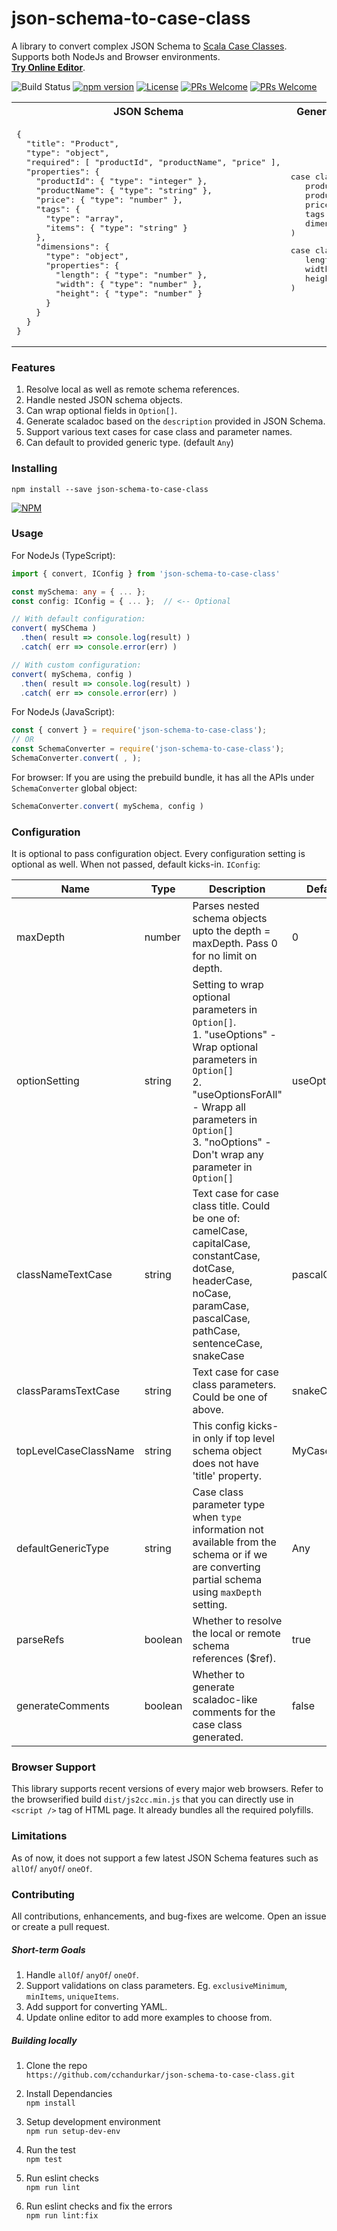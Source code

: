 # json-schema-to-case-class
A library to convert complex JSON Schema to [Scala Case Classes](https://docs.scala-lang.org/tour/case-classes.html). Supports both NodeJs and Browser environments. 
 <br />[**Try Online Editor**](https://cchandurkar.github.io/case-class-generator/).
 
![Build Status](https://github.com/cchandurkar/json-schema-to-case-class/actions/workflows/build-and-deploy.yml/badge.svg?branch=main)
[![npm version](https://badge.fury.io/js/json-schema-to-case-class.svg)](https://badge.fury.io/js/json-schema-to-case-class)
[![License](https://img.shields.io/npm/l/json-schema-to-case-class.svg)](LICENSE)
[![PRs Welcome](https://img.shields.io/badge/PRs-welcome-brightgreen.svg?style=flat-square)](http://makeapullrequest.com)
[![PRs Welcome](https://img.shields.io/badge/$-support-green.svg?style=flat-square)](https://github.com/sponsors/cchandurkar)

<table width="100%">
<tr>
<th>
JSON Schema                             
</th>
<th>
Generated Scala Case Classes
</th>
</tr>
<tr>
<td>
<pre>
{
  "title": "Product",
  "type": "object",
  "required": [ "productId", "productName", "price" ],
  "properties": {
    "productId": { "type": "integer" },
    "productName": { "type": "string" },
    "price": { "type": "number" },
    "tags": {
      "type": "array",
      "items": { "type": "string" }
    },
    "dimensions": {
      "type": "object",
      "properties": {
        "length": { "type": "number" },
        "width": { "type": "number" },
        "height": { "type": "number" }
      }
    }
  }
}
</pre>
</td>
<td>
<pre>
case class Product (
   productId: Integer,
   productName: String,
   price: Double,
   tags: Option[List[String]],
   dimensions: Option[Dimensions]
)
</pre>
<pre>
case class Dimensions (
   length: Double,
   width: Double,
   height: Double
)
</pre>
</td>
</tr>
</table>

### Features
1. Resolve local as well as remote schema references.
2. Handle nested JSON schema objects.
3. Can wrap optional fields in `Option[]`.
4. Generate scaladoc based on the `description` provided in JSON Schema.
5. Support various text cases for case class and parameter names.
6. Can default to provided generic type. (default `Any`) 


### Installing
```npm install --save json-schema-to-case-class```

[![NPM](https://nodei.co/npm/json-schema-to-case-class.png?compact=true)](https://nodei.co/npm/json-schema-to-case-class/)

### Usage

For NodeJs (TypeScript):
```typescript
import { convert, IConfig } from 'json-schema-to-case-class'

const mySchema: any = { ... };
const config: IConfig = { ... };  // <-- Optional

// With default configuration:
convert( mySChema )
  .then( result => console.log(result) )
  .catch( err => console.error(err) )

// With custom configuration:
convert( mySchema, config )
  .then( result => console.log(result) )
  .catch( err => console.error(err) )
```

For NodeJs (JavaScript):
```javascript
const { convert } = require('json-schema-to-case-class');
// OR
const SchemaConverter = require('json-schema-to-case-class');
SchemaConverter.convert( , );
```

For browser: If you are using the prebuild bundle, it has all the APIs under `SchemaConverter` global object:
```javascript
SchemaConverter.convert( mySchema, config )
```

### Configuration

It is optional to pass configuration object. Every configuration setting is optional as well. When not passed, default kicks-in.  `IConfig`:

| Name                  | Type    | Description                                                                                                                                                                                                                             | Default     |
|-----------------------|---------|-----------------------------------------------------------------------------------------------------------------------------------------------------------------------------------------------------------------------------------------|-------------|
| maxDepth              | number  | Parses nested schema objects upto the depth = maxDepth. Pass 0 for no limit on depth.                                                                                                                                                   | 0           |
| optionSetting         | string  | Setting to wrap optional parameters in `Option[]`.<br>1. "useOptions" - Wrap optional parameters in `Option[]`<br>2. "useOptionsForAll" - Wrapp all parameters in `Option[]`<br>3. "noOptions" - Don't wrap any parameter in `Option[]` | useOptions  |
| classNameTextCase     | string  | Text case for case class title. Could be one of:<br>camelCase, capitalCase, constantCase, dotCase, headerCase, noCase, paramCase, pascalCase, pathCase, sentenceCase, snakeCase                                                         | pascalCase  |
| classParamsTextCase   | string  | Text case for case class parameters. Could be one of above.                                                                                                                                                                             | snakeCase   |
| topLevelCaseClassName | string  | This config kicks-in only if top level schema object does not have 'title' property.                                                                                                                                                    | MyCaseClass |
| defaultGenericType    | string  | Case class parameter type when `type` information not available from the schema or if we are converting partial schema using `maxDepth` setting.                                                                                        | Any         |
| parseRefs             | boolean | Whether to resolve the local or remote schema references ($ref).                                                                                                                                                                        | true        |
| generateComments      | boolean | Whether to generate scaladoc-like comments for the case class generated.                                                                                                                                                                | false       |

### Browser Support
This library supports recent versions of every major web browsers. Refer to the browserified build `dist/js2cc.min.js` that you can directly use in `<script />` tag of HTML page. It already bundles all the required polyfills. 

### Limitations
As of now, it does not support a few latest JSON Schema features such as  `allOf`/ `anyOf`/ `oneOf`.

### Contributing
All contributions, enhancements, and bug-fixes are welcome. Open an issue or create a pull request. 

##### Short-term Goals
1. Handle `allOf`/ `anyOf`/ `oneOf`.
2. Support validations on class parameters. Eg. `exclusiveMinimum`, `minItems`, `uniqueItems`.
3. Add support for converting YAML.
4. Update online editor to add more examples to choose from.

##### Building locally
1. Clone the repo <br />
`https://github.com/cchandurkar/json-schema-to-case-class.git`

2. Install Dependancies <br />
```npm install```

3. Setup development environment <br />
```npm run setup-dev-env```

3. Run the test <br />
```npm test```

4. Run eslint checks<br />
```npm run lint```

4. Run eslint checks and fix the errors <br />
```npm run lint:fix```
